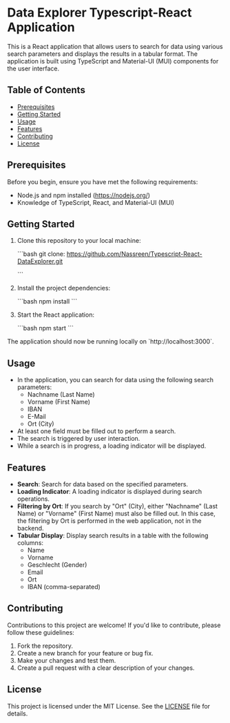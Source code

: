 

# Data Explorer Typescript-React Application

This is a React application that allows users to search for data using various search parameters and displays the results in a tabular format. The application is built using TypeScript and Material-UI (MUI) components for the user interface.

## Table of Contents

- [Prerequisites](#prerequisites)
- [Getting Started](#getting-started)
- [Usage](#usage)
- [Features](#features)
- [Contributing](#contributing)
- [License](#license)

## Prerequisites

Before you begin, ensure you have met the following requirements:

- Node.js and npm installed (https://nodejs.org/)
- Knowledge of TypeScript, React, and Material-UI (MUI)

## Getting Started

1. Clone this repository to your local machine:

   \`\`\`bash
   git clone: 
   https://github.com/Nassreen/Typescript-React-DataExplorer.git

   \`\`\`


2. Install the project dependencies:

   \`\`\`bash
   npm install
   \`\`\`

3. Start the React application:

   \`\`\`bash
   npm start
   \`\`\`

The application should now be running locally on \`http://localhost:3000\`.

## Usage

- In the application, you can search for data using the following search parameters:
  - Nachname (Last Name)
  - Vorname (First Name)
  - IBAN
  - E-Mail
  - Ort (City)
- At least one field must be filled out to perform a search.
- The search is triggered by user interaction.
- While a search is in progress, a loading indicator will be displayed.

## Features

- **Search**: Search for data based on the specified parameters.
- **Loading Indicator**: A loading indicator is displayed during search operations.
- **Filtering by Ort**: If you search by "Ort" (City), either "Nachname" (Last Name) or "Vorname" (First Name) must also be filled out. In this case, the filtering by Ort is performed in the web application, not in the backend.
- **Tabular Display**: Display search results in a table with the following columns:
  - Name
  - Vorname
  - Geschlecht (Gender)
  - Email
  - Ort
  - IBAN (comma-separated)


## Contributing

Contributions to this project are welcome! If you'd like to contribute, please follow these guidelines:

1. Fork the repository.
2. Create a new branch for your feature or bug fix.
3. Make your changes and test them.
4. Create a pull request with a clear description of your changes.

## License

This project is licensed under the MIT License. See the [LICENSE](LICENSE) file for details.


